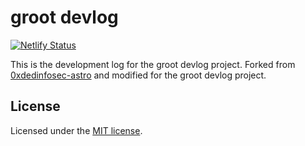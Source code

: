# groot devlog

[![Netlify Status](https://api.netlify.com/api/v1/badges/00724c0f-63f4-46f6-9d39-8e871dcdc59f/deploy-status)](https://app.netlify.com/sites/groot-devlog/deploys)

This is the development log for the groot devlog project.
Forked from [0xdedinfosec-astro](https://github.com/0xdedinfosec/) and modified for the groot devlog project.

## License

Licensed under the [MIT license](LICENSE).
